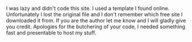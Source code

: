 I was lazy and didn't code this site. I used a template I found online. Unfortunately I lost the original file and I don't remember which free site I downloaded it from. If you are the author let me know and I will gladly give you credit. Apologies for the butchering of your code, I needed something fast and presentable to host my stuff.
